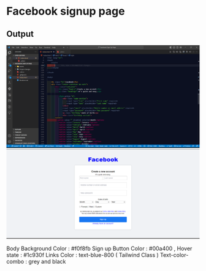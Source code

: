 <h1> Facebook signup page </h1>
<h2> Output</h2>
<img src="/code.png" alt="img">
<img src="/ot.png" alt="img">




<P>Body Background Color : #f0f8fb
Sign up Button Color : #00a400 , Hover state : #1c930f
Links Color : text-blue-800 ( Tailwind Class )
Text-color-combo : grey and black</P>
